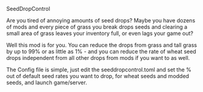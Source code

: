 SeedDropControl

Are you tired of annoying amounts of seed drops? Maybe you have dozens of mods and every piece of grass you break drops seeds and clearing a small area of grass leaves your inventory full, or even lags your game out?
 

Well this mod is for you. You can reduce the drops from grass and tall grass by up to 99% or as little as 1% - and you can reduce the rate of wheat seed drops independent from all other drops from mods if you want to as well.
 

The Config file is simple, just edit the seeddropcontrol.toml and set the % out of default seed rates you want to drop, for wheat seeds and modded seeds, and launch game/server.
